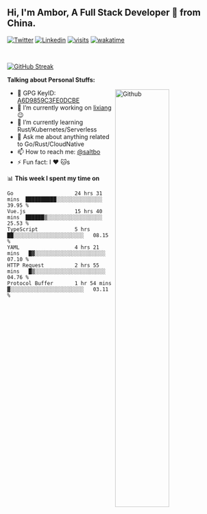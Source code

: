 ## Hi, I'm Ambor, A Full Stack Developer 🚀 from China.

[![Twitter](https://img.shields.io/badge/-saltbo-1ca0f1?style=flat&logo=twitter&logoColor=white)](https://twitter.com/rdsaltbo)
[![Linkedin](https://img.shields.io/badge/-saltbo-blue?style=flat&logo=Linkedin&logoColor=white)](https://www.linkedin.com/in/saltbo/)
[![visits](https://visitor.vercel.app/page/saltbo?color=light-green)](https://github.com/saltbo/)
[![wakatime](https://wakatime.com/badge/user/f82b1c77-faab-48cd-aef5-a12c0aff104b.svg)](https://wakatime.com/@f82b1c77-faab-48cd-aef5-a12c0aff104b)

&nbsp;  

[![GitHub Streak](http://github-readme-streak-stats.herokuapp.com?user=saltbo&hide_border=true&date_format=M%20j%5B%2C%20Y%5D)](https://git.io/streak-stats)

**Talking about Personal Stuffs:**
<!-- Any image aligned to the right. Beware the width  -->
<img width="50%" align="right" alt="Github" src="https://raw.githubusercontent.com/saltbo/saltbo/master/images/git-header.svg" />

- 🤘 GPG KeyID: [A6D9859C3FE0DCBE](https://saltbo.cn/pgp_keys.asc)
- 🔭 I’m currently working on [lixiang](https://www.lixiang.com/) :wink:
- 🌱 I’m currently learning Rust/Kubernetes/Serverless
- 💬 Ask me about anything related to Go/Rust/CloudNative
- 📫 How to reach me: [@saltbo](https://t.me/saltbo)
- ⚡ Fun fact: I :heart: :cat:s


📊 **This week I spent my time on**
<!--START_SECTION:waka-->

```text
Go                    24 hrs 31 mins  ██████████░░░░░░░░░░░░░░░   39.95 %
Vue.js                15 hrs 40 mins  ██████▒░░░░░░░░░░░░░░░░░░   25.53 %
TypeScript            5 hrs           ██░░░░░░░░░░░░░░░░░░░░░░░   08.15 %
YAML                  4 hrs 21 mins   █▓░░░░░░░░░░░░░░░░░░░░░░░   07.10 %
HTTP Request          2 hrs 55 mins   █▒░░░░░░░░░░░░░░░░░░░░░░░   04.76 %
Protocol Buffer       1 hr 54 mins    ▓░░░░░░░░░░░░░░░░░░░░░░░░   03.11 %
```

<!--END_SECTION:waka-->
